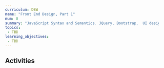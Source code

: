 ```yaml
---
curriculum: DSW
name: "Front End Design, Part 1"
num: 8
summary: "JavaScript Syntax and Semantics. JQuery, Bootstrap.  UI design principles."
topics:
 - TBD
learning_objectives:
 - TBD
---
```



## Activities



